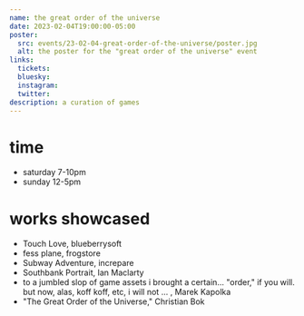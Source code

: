 ```yaml
---
name: the great order of the universe
date: 2023-02-04T19:00:00-05:00
poster:
  src: events/23-02-04-great-order-of-the-universe/poster.jpg
  alt: the poster for the "great order of the universe" event
links:
  tickets:
  bluesky:
  instagram:
  twitter:
description: a curation of games
---
```


# time
- saturday 7-10pm
- sunday 12-5pm

# works showcased
- Touch Love, blueberrysoft
- fess plane, frogstore
- Subway Adventure, increpare
- Southbank Portrait, Ian Maclarty
- to a jumbled slop of game assets i brought a certain... "order," if you will. but now, alas, koff koff, etc, i will not ... , Marek Kapolka
- "The Great Order of the Universe," Christian Bok
